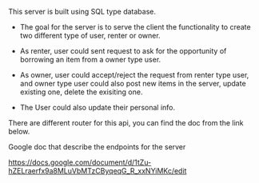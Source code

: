 This server is built using SQL type database.

* The goal for the server is to serve the client the functionality to create two different type of user, renter or owner.

* As renter, user could sent request to ask for the opportunity of borrowing an item from a owner type user.

* As owner, user could accept/reject the request from renter type user, and owner type user could also post new items in the server, update existing one, delete the exisiting one.

* The User could also update their personal info.

There are different router for this api, you can find the doc from the link below.

Google doc that describe the endpoints for the server

https://docs.google.com/document/d/1tZu-hZELraerfx9a8MLuVbMTzCByqeqG_R_xxNYiMKc/edit
